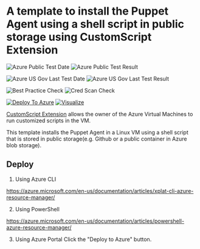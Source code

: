 # A template to install the Puppet Agent using a shell script in public storage using CustomScript Extension

![Azure Public Test Date](https://azurequickstartsservice.blob.core.windows.net/badges/puppet-agent-linux/PublicLastTestDate.svg)
![Azure Public Test Result](https://azurequickstartsservice.blob.core.windows.net/badges/puppet-agent-linux/PublicDeployment.svg)

![Azure US Gov Last Test Date](https://azurequickstartsservice.blob.core.windows.net/badges/puppet-agent-linux/FairfaxLastTestDate.svg)
![Azure US Gov Last Test Result](https://azurequickstartsservice.blob.core.windows.net/badges/puppet-agent-linux/FairfaxDeployment.svg)

![Best Practice Check](https://azurequickstartsservice.blob.core.windows.net/badges/puppet-agent-linux/BestPracticeResult.svg)
![Cred Scan Check](https://azurequickstartsservice.blob.core.windows.net/badges/puppet-agent-linux/CredScanResult.svg)

[![Deploy To Azure](https://raw.githubusercontent.com/fathym-it/azure-quickstart-templates/master/1-CONTRIBUTION-GUIDE/images/deploytoazure.svg?sanitize=true)](https://portal.azure.com/#create/Microsoft.Template/uri/https%3A%2F%2Fraw.githubusercontent.com%2Ffathym-it%2Fazure-quickstart-templates%2Fmaster%2Fpuppet-agent-linux%2Fazuredeploy.json)  [![Visualize](https://raw.githubusercontent.com/fathym-it/azure-quickstart-templates/master/1-CONTRIBUTION-GUIDE/images/visualizebutton.svg?sanitize=true)](http://armviz.io/#/?load=https%3A%2F%2Fraw.githubusercontent.com%2Ffathym-it%2Fazure-quickstart-templates%2Fmaster%2Fpuppet-agent-linux%2Fazuredeploy.json)

[CustomScript Extension](https://github.com/Azure/azure-linux-extensions/tree/master/CustomScript) allows the owner of the Azure Virtual Machines to run customized scripts in the VM.

This template installs the Puppet Agent in a Linux VM using a shell script that is stored in public storage(e.g. Github or a public container in Azure blob storage).

## Deploy

1. Using Azure CLI

  https://azure.microsoft.com/en-us/documentation/articles/xplat-cli-azure-resource-manager/

2. Using PowerShell

  https://azure.microsoft.com/en-us/documentation/articles/powershell-azure-resource-manager/

3. Using Azure Portal
  Click the "Deploy to Azure" button.


